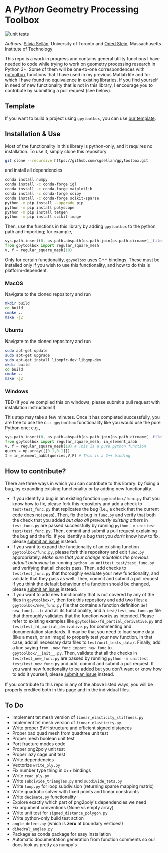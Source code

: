 # A *Python* Geometry Processing Toolbox

![unit
tests](https://github.com/sgsellan/gpytoolbox/actions/workflows/ci.yml/badge.svg)

*Authors:* [Silvia Sellán](https://www.silviasellan.com), University of Toronto
and [Oded Stein](https://odedstein.com), Massachusetts Institute of Technology

This repo is a work in progress and contains general utility functions I have
needed to code while trying to work on geometry processing research in Python
3+. Some of them will be one-to-one correspondences with
[gptoolbox](https://github.com/alecjacobson/gptoolbox) functions that I have
used in my previous Matlab life and for which I have found no equivalence in
existing libraries. If you find yourself in need of new functionality that is
not in this library, I encourage you to contribute by submitting a pull request
(see below).

## Template

If you want to build a project using `gpytoolbox`, you can use [our
template](https://github.com/sgsellan/python-project-with-gpytoolbox).

## Installation & Use

Most of the functionality in this library is python-only, and it requires no
installation. To use it, simply clone this repository
```bash
git clone --recursive https://github.com/sgsellan/gpytoolbox.git
```
and install all dependencies
```bash
conda install numpy
conda install -c conda-forge igl
conda install -c conda-forge matplotlib 
conda install -c conda-forge scipy
conda install -c conda-forge scikit-sparse
python -m pip install --upgrade pip
python -m pip install polyscope
python -m pip install tetgen
python -m pip install scikit-image
```
Then, use the functions in this library by adding `gpytoolbox` to the python
path and importing; for example,
```python
sys.path.insert(0, os.path.abspath(os.path.join(os.path.dirname(__file__), 'path/to/gpytoolbox')))
from gpytoolbox import regular_square_mesh
v, f = regular_square_mesh(10)
```

Only for certain functionality, `gpyoolbox` uses C++ bindings. These must be
installed only if you wish to use this functionality, and how to do this is
platform-dependent.

### MacOS
Navigate to the cloned repository and run
```bash
mkdir build
cd build
cmake ..
make -j2
```

### Ubuntu
Navigate to the cloned repository and run
```bash
sudo apt-get update
sudo apt-get upgrade
sudo apt-get install libmpfr-dev libgmp-dev
mkdir build
cd build
cmake ..
make -j2
```

### Windows
TBD (If you've compiled this on windows, please submit a pull request with
installation instructions!)

This step may take a few minutes. Once it has completed successfully, you are
free to use the c++ `gpytoolbox` functionality like you would use the pure
Python one; e.g.,
```python
sys.path.insert(0, os.path.abspath(os.path.join(os.path.dirname(__file__), '../ext/gpytoolbox')))
from gpytoolbox import regular_square_mesh, in_element_aabb
v, f = regular_square_mesh(10) # This is a pure python function
query = np.array([[0.1,0.1]])
I = in_element_aabb(queries,V,F) # This is a C++ binding
```


## How to contribute?

There are three ways in which you can contribute to this library: by fixing a
bug, by expanding existing functionality or by adding new functionality.

- If you identify a bug in an existing function `gpytoolbox/func.py` that you
  know how to fix, please fork this repository and add a check to
  `test/test_func.py` that replicates the bug (i.e., a check that the current
  code does not pass). Then, fix the bug in `func.py` and verify that both the
  check that you added *but also all previously existing others* in
  `test_func.py` are passed successfully by running `python -m unittest
  test/test_func.py`. Then, commit and submit a pull request explaining the bug
  and the fix. If you identify a bug that you *don't* know how to fix, please
  [submit an issue](https://github.com/sgsellan/gpytoolbox/issues) instead.
- If you want to expand the functionality of an existing function
  `gpytoolbox/func.py`, please fork this repository and edit `func.py`
  appropriately. *Make sure that your change maintains the previous default
  behaviour* by running `python -m unittest test/test_func.py` and verifying
  that all checks pass. Then, add checks to `test/test_func.py` that thoroughly
  evaluate your new functionality, and validate that they pass as well. Then,
  commit and submit a pull request. If you think the default behaviour of a
  function should be changed, please [submit an
  issue](https://github.com/sgsellan/gpytoolbox/issues) instead.
- If you want to add new functionality that is not covered by any of the files
  in `gpytoolbox/*`, then fork this repository and add two files: a
  `gpytoolbox/new_func.py` file that contains a function definition `def
  new_func(...):` and all its functionality, and a `test/test_new_func.py` file
  that thoroughly validates that the function works as intended. Please refer to
  existing examples like `gpytoolbox/fd_partial_derivative.py` and
  `test/test_fd_partial_derivative.py` for commenting and documentation
  standards. It may be that you need to load some data (like a mesh, or an
  image) to properly test your new function. In that case, add all necessary
  data files to `test/unit_tests_data/`. Finally, add a line saying `from
  .new_func import new_func` to `gpytoolbox/__init__.py`. Then, validate that
  all the checks in `test/test_new_func.py` are passed by running `python -m
  unittest test/test_new_func.py` and add, commit and submit a pull request. If
  you want new functionality to be added but you don't want or know how to add
  it yourself, please [submit an
  issue](https://github.com/sgsellan/gpytoolbox/issues) instead.

If you contribute to this repo in any of the above listed ways, you will be
properly credited both in this page and in the individual files.

## To Do

- Implement tet mesh version of `linear_elasticity_stiffness.py`
- Implement tet mesh version of `linear_elasticity.py`
- Write proper BVH structure and efficient signed distances
- Proper bad quad mesh from quadtree unit test
- Proper mesh boolean unit test
- Port fracture modes code
- Proper png2poly unit test
- Proper lazy cage unit test
- Write dependencies
- Vectorize `write_ply.py`
- Fix number type thing in c++ bindings
- Write `read_ply.py`
- Write `subdivide_triangles.py` and `subdivide_tets.py`
- Write `loop.py` for loop subdivision (returning sparse mapping matrix)
- Write quadratic solver with fixed points and linear constraints
- Write `decimate.py` functionality
- Explore exactly which part of png2poly's dependencies we need
- Fix argument conventions (None vs empty array)
- Write unit test for `signed_distance_polygon.py`
- Write python-only build test action
- `angle_defect.py` (which is **zero** at boundary vertices!)
- `dihedral_angles.py`
- Package as conda package for easy installation
- Automatic documentation generation from function comments so our docs look as pretty as numpy's
